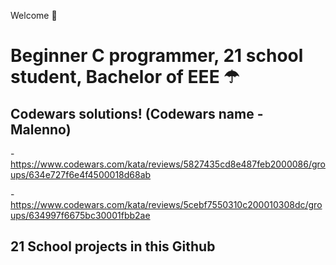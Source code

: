 Welcome 👋
# Beginner C programmer, 21 school student, Bachelor of EEE ☂

## Codewars solutions! (Codewars name - Malenno)

-https://www.codewars.com/kata/reviews/5827435cd8e487feb2000086/groups/634e727f6e4f4500018d68ab

-https://www.codewars.com/kata/reviews/5cebf7550310c200010308dc/groups/634997f6675bc30001fbb2ae
## 21 School projects in this Github

<!--
**lemal/lemal** is a ✨ _special_ ✨ repository because its `README.md` (this file) appears on your GitHub profile.

Here are some ideas to get you started:

- 🔭 I’m currently working on ...
- 🌱 I’m currently learning ...
- 👯 I’m looking to collaborate on ...
- 🤔 I’m looking for help with ...
- 💬 Ask me about ...
- 📫 How to reach me: ...
- 😄 Pronouns: ...
- ⚡ Fun fact: ...
-->
